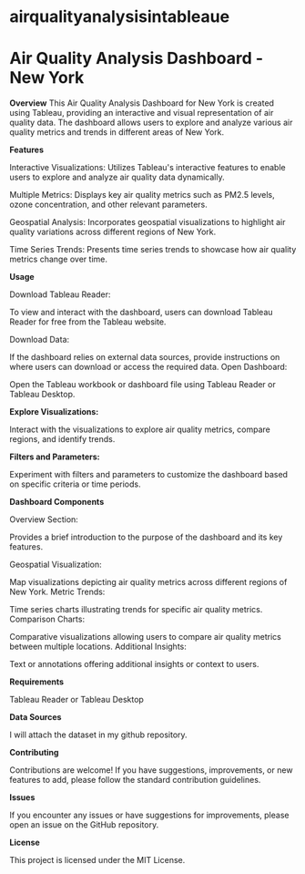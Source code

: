 # airqualityanalysisintableaue

# **Air Quality Analysis Dashboard - New York**


**Overview**
This Air Quality Analysis Dashboard for New York is created using Tableau, providing an interactive and visual representation of air quality data. The dashboard allows users to explore and analyze various air quality metrics and trends in different areas of New York.

**Features**


Interactive Visualizations: Utilizes Tableau's interactive features to enable users to explore and analyze air quality data dynamically.



Multiple Metrics: Displays key air quality metrics such as PM2.5 levels, ozone concentration, and other relevant parameters.

Geospatial Analysis: Incorporates geospatial visualizations to highlight air quality variations across different regions of New York.

Time Series Trends: Presents time series trends to showcase how air quality metrics change over time.

**Usage**


Download Tableau Reader:



To view and interact with the dashboard, users can download Tableau Reader for free from the Tableau website.


Download Data:

If the dashboard relies on external data sources, provide instructions on where users can download or access the required data.
Open Dashboard:

Open the Tableau workbook or dashboard file using Tableau Reader or Tableau Desktop.


**Explore Visualizations:**

Interact with the visualizations to explore air quality metrics, compare regions, and identify trends.


**Filters and Parameters:**

Experiment with filters and parameters to customize the dashboard based on specific criteria or time periods.


**Dashboard Components**


Overview Section:

Provides a brief introduction to the purpose of the dashboard and its key features.


Geospatial Visualization:

Map visualizations depicting air quality metrics across different regions of New York.
Metric Trends:

Time series charts illustrating trends for specific air quality metrics.
Comparison Charts:

Comparative visualizations allowing users to compare air quality metrics between multiple locations.
Additional Insights:

Text or annotations offering additional insights or context to users.


**Requirements**


Tableau Reader or Tableau Desktop


**Data Sources**


I will attach the dataset in my github repository.


**Contributing**


Contributions are welcome! If you have suggestions, improvements, or new features to add, please follow the standard contribution guidelines.

**Issues**


If you encounter any issues or have suggestions for improvements, please open an issue on the GitHub repository.

**License**


This project is licensed under the MIT License.
